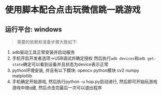 # 使用脚本配合点击玩微信跳一跳游戏
## 运行平台: windows

> 需要的依赖和准备步骤大致如下:
1. adb驱动工具正常安装并启动服务
2. 手机开启开发者选项->USB调试并确定授权
然后执行`adb devices`和`adb get-state`确定可以看到设备并且状态为device表示正常
3. python环境安装, 并且有以下模块:
    opencv python模块 cv2
    numpy
    matplotlib
4. 手机确定开始游戏, 然后执行python -u hop.py启动进行, 然后即可开始玩游戏
游戏中按q键, 然后点击完最后一次可以退出程序
